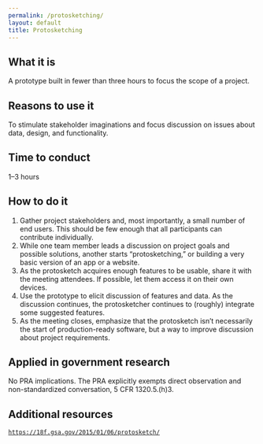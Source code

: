```yaml
---
permalink: /protosketching/
layout: default
title: Protosketching
---
```


## What it is

A prototype built in fewer than three hours to focus the scope of a project.

## Reasons to use it

To stimulate stakeholder imaginations and focus discussion on issues about data, design, and functionality.

## Time to conduct

1–3 hours

## How to do it

1. Gather project stakeholders and, most importantly, a small number of end users. This should be few enough that all participants can contribute individually.
2. While one team member leads a discussion on project goals and possible solutions, another starts “protosketching,” or building a very basic version of an app or a website.
3. As the protosketch acquires enough features to be usable, share it with the meeting attendees. If possible, let them access it on their own devices.
4. Use the prototype to elicit discussion of features and data. As the discussion continues, the protosketcher continues to (roughly) integrate some suggested features.
5. As the meeting closes, emphasize that the protosketch isn’t necessarily the start of production-ready software, but a way to improve discussion about project requirements.

## Applied in government research

No PRA implications. The PRA explicitly exempts direct observation and non-standardized conversation, 5 CFR 1320.5.(h)3.

## Additional resources

[`https://18f.gsa.gov/2015/01/06/protosketch/`]([https://18f.gsa.gov/2015/01/06/protosketch/])
